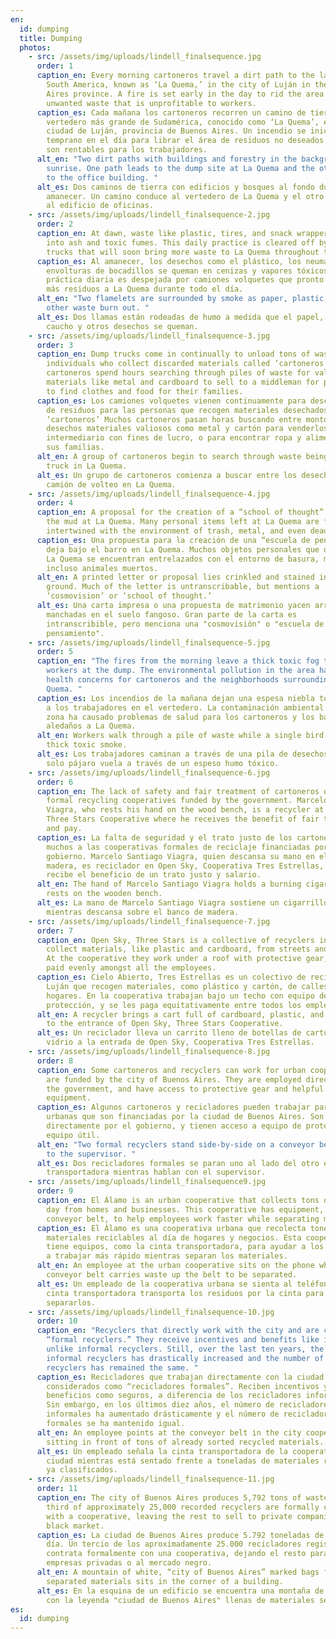 ```yaml
---
en:
  id: dumping
  title: Dumping
  photos:
    - src: /assets/img/uploads/lindell_finalsequence.jpg
      order: 1
      caption_en: Every morning cartoneros travel a dirt path to the largest dump in
        South America, known as ‘La Quema,’ in the city of Luján in the Buenos
        Aires province. A fire is set early in the day to rid the area of
        unwanted waste that is unprofitable to workers.
      caption_es: Cada mañana los cartoneros recorren un camino de tierra hacia el
        vertedero más grande de Sudamérica, conocido como ‘La Quema’, en la
        ciudad de Luján, provincia de Buenos Aires. Un incendio se inicia
        temprano en el día para librar el área de residuos no deseados que no
        son rentables para los trabajadores.
      alt_en: "Two dirt paths with buildings and forestry in the background during
        sunrise. One path leads to the dump site at La Quema and the other leads
        to the office building. "
      alt_es: Dos caminos de tierra con edificios y bosques al fondo durante el
        amanecer. Un camino conduce al vertedero de La Quema y el otro conduce
        al edificio de oficinas.
    - src: /assets/img/uploads/lindell_finalsequence-2.jpg
      order: 2
      caption_en: At dawn, waste like plastic, tires, and snack wrappers are burnt
        into ash and toxic fumes. This daily practice is cleared off by dump
        trucks that will soon bring more waste to La Quema throughout the day.
      caption_es: Al amanecer, los desechos como el plástico, los neumáticos y las
        envolturas de bocadillos se queman en cenizas y vapores tóxicos. Esta
        práctica diaria es despejada por camiones volquetes que pronto traerán
        más residuos a La Quema durante todo el día.
      alt_en: "Two flamelets are surrounded by smoke as paper, plastic, rubber, and
        other waste burn out. "
      alt_es: Dos llamas están rodeadas de humo a medida que el papel, el plástico, el
        caucho y otros desechos se queman.
    - src: /assets/img/uploads/lindell_finalsequence-3.jpg
      order: 3
      caption_en: Dump trucks come in continually to unload tons of waste for
        individuals who collect discarded materials called ‘cartoneros.’ Many
        cartoneros spend hours searching through piles of waste for valuable
        materials like metal and cardboard to sell to a middleman for profit, or
        to find clothes and food for their families.
      caption_es: Los camiones volquetes vienen continuamente para descargar toneladas
        de residuos para las personas que recogen materiales desechados llamados
        ‘cartoneros’ Muchos cartoneros pasan horas buscando entre montones de
        desechos materiales valiosos como metal y cartón para venderlos a un
        intermediario con fines de lucro, o para encontrar ropa y alimentos para
        sus familias.
      alt_en: A group of cartoneros begin to search through waste being left by a dump
        truck in La Quema.
      alt_es: Un grupo de cartoneros comienza a buscar entre los desechos que deja un
        camión de volteo en La Quema.
    - src: /assets/img/uploads/lindell_finalsequence-4.jpg
      order: 4
      caption_en: A proposal for the creation of a “school of thought” is left beneath
        the mud at La Quema. Many personal items left at La Quema are found
        intertwined with the environment of trash, metal, and even dead animals.
      caption_es: Una propuesta para la creación de una “escuela de pensamiento” se
        deja bajo el barro en La Quema. Muchos objetos personales que quedan en
        La Quema se encuentran entrelazados con el entorno de basura, metal e
        incluso animales muertos.
      alt_en: A printed letter or proposal lies crinkled and stained in the muddy
        ground. Much of the letter is untranscribable, but mentions a
        ‘cosmovision’ or ‘school of thought.’
      alt_es: Una carta impresa o una propuesta de matrimonio yacen arrugadas y
        manchadas en el suelo fangoso. Gran parte de la carta es
        intranscribible, pero menciona una "cosmovisión" o "escuela de
        pensamiento".
    - src: /assets/img/uploads/lindell_finalsequence-5.jpg
      order: 5
      caption_en: "The fires from the morning leave a thick toxic fog that plagues
        workers at the dump. The environmental pollution in the area has caused
        health concerns for cartoneros and the neighborhoods surrounding La
        Quema. "
      caption_es: Los incendios de la mañana dejan una espesa niebla tóxica que plaga
        a los trabajadores en el vertedero. La contaminación ambiental en la
        zona ha causado problemas de salud para los cartoneros y los barrios
        aledaños a La Quema.
      alt_en: Workers walk through a pile of waste while a single bird flies through
        thick toxic smoke.
      alt_es: Los trabajadores caminan a través de una pila de desechos mientras un
        solo pájaro vuela a través de un espeso humo tóxico.
    - src: /assets/img/uploads/lindell_finalsequence-6.jpg
      order: 6
      caption_en: The lack of safety and fair treatment of cartoneros draws many to
        formal recycling cooperatives funded by the government. Marcelo Santiago
        Viagra, who rests his hand on the wood bench, is a recycler at Open Sky,
        Three Stars Cooperative where he receives the benefit of fair treatment
        and pay.
      caption_es: La falta de seguridad y el trato justo de los cartoneros atrae a
        muchos a las cooperativas formales de reciclaje financiadas por el
        gobierno. Marcelo Santiago Viagra, quien descansa su mano en el banco de
        madera, es reciclador en Open Sky, Cooperativa Tres Estrellas, donde
        recibe el beneficio de un trato justo y salario.
      alt_en: The hand of Marcelo Santiago Viagra holds a burning cigarette while it
        rests on the wooden bench.
      alt_es: La mano de Marcelo Santiago Viagra sostiene un cigarrillo encendido
        mientras descansa sobre el banco de madera.
    - src: /assets/img/uploads/lindell_finalsequence-7.jpg
      order: 7
      caption_en: Open Sky, Three Stars is a collective of recyclers in Luján that
        collect materials, like plastic and cardboard, from streets and homes.
        At the cooperative they work under a roof with protective gear, and are
        paid evenly amongst all the employees.
      caption_es: Cielo Abierto, Tres Estrellas es un colectivo de recicladores en
        Luján que recogen materiales, como plástico y cartón, de calles y
        hogares. En la cooperativa trabajan bajo un techo con equipo de
        protección, y se les paga equitativamente entre todos los empleados.
      alt_en: A recycler brings a cart full of cardboard, plastic, and glass bottles
        to the entrance of Open Sky, Three Stars Cooperative.
      alt_es: Un reciclador lleva un carrito lleno de botellas de cartón, plástico y
        vidrio a la entrada de Open Sky, Cooperativa Tres Estrellas.
    - src: /assets/img/uploads/lindell_finalsequence-8.jpg
      order: 8
      caption_en: Some cartoneros and recyclers can work for urban cooperatives that
        are funded by the city of Buenos Aires. They are employed directly by
        the government, and have access to protective gear and helpful
        equipment.
      caption_es: Algunos cartoneros y recicladores pueden trabajar para cooperativas
        urbanas que son financiadas por la ciudad de Buenos Aires. Son empleados
        directamente por el gobierno, y tienen acceso a equipo de protección y
        equipo útil.
      alt_en: "Two formal recyclers stand side-by-side on a conveyor belt as they talk
        to the supervisor. "
      alt_es: Dos recicladores formales se paran uno al lado del otro en una cinta
        transportadora mientras hablan con el supervisor.
    - src: /assets/img/uploads/lindell_finalsequence9.jpg
      order: 9
      caption_en: El Álamo is an urban cooperative that collects tons of recyclables a
        day from homes and businesses. This cooperative has equipment, like the
        conveyor belt, to help employees work faster while separating materials.
      caption_es: El Álamo es una cooperativa urbana que recolecta toneladas de
        materiales reciclables al día de hogares y negocios. Esta cooperativa
        tiene equipos, como la cinta transportadora, para ayudar a los empleados
        a trabajar más rápido mientras separan los materiales.
      alt_en: An employee at the urban cooperative sits on the phone while the
        conveyor belt carries waste up the belt to be separated.
      alt_es: Un empleado de la cooperativa urbana se sienta al teléfono mientras la
        cinta transportadora transporta los residuos por la cinta para
        separarlos.
    - src: /assets/img/uploads/lindell_finalsequence-10.jpg
      order: 10
      caption_en: "Recyclers that directly work with the city and are considered to be
        “formal recyclers.” They receive incentives and benefits like insurance,
        unlike informal recyclers. Still, over the last ten years, the number of
        informal recyclers has drastically increased and the number of formal
        recyclers has remained the same. "
      caption_es: Recicladores que trabajan directamente con la ciudad y son
        considerados como “recicladores formales”. Reciben incentivos y
        beneficios como seguros, a diferencia de los recicladores informales.
        Sin embargo, en los últimos diez años, el número de recicladores
        informales ha aumentado drásticamente y el número de recicladores
        formales se ha mantenido igual.
      alt_en: An employee points at the conveyor belt in the city cooperative while
        sitting in front of tons of already sorted recycled materials.
      alt_es: Un empleado señala la cinta transportadora de la cooperativa de la
        ciudad mientras está sentado frente a toneladas de materiales reciclados
        ya clasificados.
    - src: /assets/img/uploads/lindell_finalsequence-11.jpg
      order: 11
      caption_en: The city of Buenos Aires produces 5,792 tons of waste a day. One
        third of approximately 25,000 recorded recyclers are formally contracted
        with a cooperative, leaving the rest to sell to private companies or the
        black market.
      caption_es: La ciudad de Buenos Aires produce 5.792 toneladas de residuos al
        día. Un tercio de los aproximadamente 25.000 recicladores registrados se
        contrata formalmente con una cooperativa, dejando el resto para vender a
        empresas privadas o al mercado negro.
      alt_en: A mountain of white, “city of Buenos Aires” marked bags filled with
        separated materials sits in the corner of a building.
      alt_es: En la esquina de un edificio se encuentra una montaña de bolsas blancas
        con la leyenda "ciudad de Buenos Aires" llenas de materiales separados.
es:
  id: dumping
---
```

